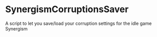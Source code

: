 # SynergismCorruptionsSaver
A script to let you save/load your corruption settings for the idle game Synergism
